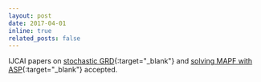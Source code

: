 ```yaml
---
layout: post
date: 2017-04-01
inline: true
related_posts: false
---
```


IJCAI papers on [stochastic GRD](/assets/pdf/ijcai-WayllaceH017.pdf){:target="_blank"} and [solving MAPF with ASP](/assets/pdf/ijcai-NguyenOSS017.pdf){:target="_blank"} accepted.